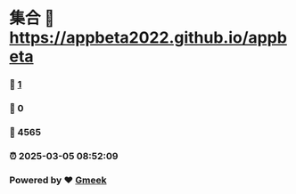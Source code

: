 # 集合 :link: https://appbeta2022.github.io/appbeta 
### :page_facing_up: [1](https://appbeta2022.github.io/appbeta/tag.html) 
### :speech_balloon: 0 
### :hibiscus: 4565 
### :alarm_clock: 2025-03-05 08:52:09 
### Powered by :heart: [Gmeek](https://github.com/Meekdai/Gmeek)
